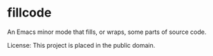 fillcode
========

An Emacs minor mode that fills, or wraps, some parts of source code.

License: This project is placed in the public domain.
